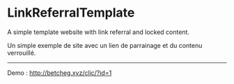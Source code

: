 # LinkReferralTemplate
A simple template website with link referral and locked content.

Un simple exemple de site avec un lien de parrainage et du contenu verrouillé.

----------

Demo : http://betcheg.xyz/clic/?id=1
